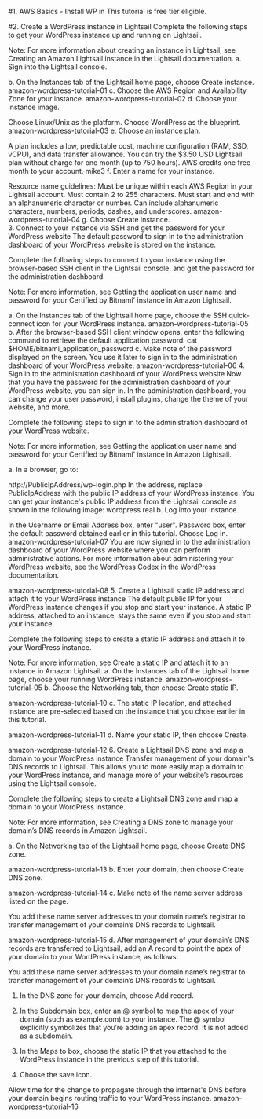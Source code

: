 #1. AWS Basics - Install WP in 
This tutorial is free tier eligible. 


#2. Create a WordPress instance in Lightsail
Complete the following steps to get your WordPress instance up and running on Lightsail.

Note: For more information about creating an instance in Lightsail, see Creating an Amazon Lightsail instance in the Lightsail documentation.
a. Sign into the Lightsail console. 

b. On the Instances tab of the Lightsail home page, choose Create instance.
amazon-wordpress-tutorial-01
c. Choose the AWS Region and Availability Zone for your instance.
amazon-wordpress-tutorial-02
d. Choose your instance image.
 
Choose Linux/Unix as the platform.
Choose WordPress as the blueprint.
amazon-wordpress-tutorial-03
e. Choose an instance plan.
 
A plan includes a low, predictable cost, machine configuration (RAM, SSD, vCPU), and data transfer allowance. You can try the $3.50 USD Lightsail plan without charge for one month (up to 750 hours). AWS credits one free month to your account.
mike3
f. Enter a name for your instance. 
 
Resource name guidelines:
Must be unique within each AWS Region in your Lightsail account.
Must contain 2 to 255 characters.
Must start and end with an alphanumeric character or number.
Can include alphanumeric characters, numbers, periods, dashes, and underscores.
amazon-wordpress-tutorial-04
g. Choose Create instance.  
3. Connect to your instance via SSH and get the password for your WordPress website
The default password to sign in to the administration dashboard of your WordPress website is stored on the instance.

Complete the following steps to connect to your instance using the browser-based SSH client in the Lightsail console, and get the password for the administration dashboard.

Note: For more information, see Getting the application user name and password for your Certified by Bitnami' instance in Amazon Lightsail.

a. On the Instances tab of the Lightsail home page, choose the SSH quick-connect icon for your WordPress instance.
amazon-wordpress-tutorial-05
b. After the browser-based SSH client window opens, enter the following command to retrieve the default application password:
cat $HOME/bitnami_application_password
c. Make note of the password displayed on the screen. You use it later to sign in to the administration dashboard of your WordPress website.
amazon-wordpress-tutorial-06
4. Sign in to the administration dashboard of your WordPress website
Now that you have the password for the administration dashboard of your WordPress website, you can sign in. In the administration dashboard, you can change your user password, install plugins, change the theme of your website, and more.

Complete the following steps to sign in to the administration dashboard of your WordPress website.

Note: For more information, see Getting the application user name and password for your Certified by Bitnami' instance in Amazon Lightsail.

a. In a browser, go to:

http://PublicIpAddress/wp-login.php
In the address, replace PublicIpAddress with the public IP address of your WordPress instance. You can get your instance's public IP address from the Lightsail console as shown in the following image:
wordpress real 
b. Log into your instance. 

In the Username or Email Address box, enter "user".
Password box, enter the default password obtained earlier in this tutorial.
Choose Log in. 
amazon-wordpress-tutorial-07
You are now signed in to the administration dashboard of your WordPress website where you can perform administrative actions. For more information about administering your WordPress website, see the WordPress Codex in the WordPress documentation.

amazon-wordpress-tutorial-08
5. Create a Lightsail static IP address and attach it to your WordPress instance
The default public IP for your WordPress instance changes if you stop and start your instance. A static IP address, attached to an instance, stays the same even if you stop and start your instance.

Complete the following steps to create a static IP address and attach it to your WordPress instance.

Note: For more information, see Create a static IP and attach it to an instance in Amazon Lightsail.
a. On the Instances tab of the Lightsail home page, choose your running WordPress instance.
amazon-wordpress-tutorial-05
b. Choose the Networking tab, then choose Create static IP.

amazon-wordpress-tutorial-10
c. The static IP location, and attached instance are pre-selected based on the instance that you chose earlier in this tutorial.

 
amazon-wordpress-tutorial-11
d. Name your static IP, then choose Create. 

amazon-wordpress-tutorial-12
6. Create a Lightsail DNS zone and map a domain to your WordPress instance
Transfer management of your domain's DNS records to Lightsail. This allows you to more easily map a domain to your WordPress instance, and manage more of your website’s resources using the Lightsail console.

Complete the following steps to create a Lightsail DNS zone and map a domain to your WordPress instance.

Note: For more information, see Creating a DNS zone to manage your domain’s DNS records in Amazon Lightsail.

a. On the Networking tab of the Lightsail home page, choose Create DNS zone. 

amazon-wordpress-tutorial-13
b. Enter your domain, then choose Create DNS zone. 

amazon-wordpress-tutorial-14
c. Make note of the name server address listed on the page. 

You add these name server addresses to your domain name’s registrar to transfer management of your domain’s DNS records to Lightsail.

amazon-wordpress-tutorial-15
d. After management of your domain’s DNS records are transferred to Lightsail, add an A record to point the apex of your domain to your WordPress instance, as follows:
 
You add these name server addresses to your domain name’s registrar to transfer management of your domain’s DNS records to Lightsail.
 
1. In the DNS zone for your domain, choose Add record.
 
2. In the Subdomain box, enter an @ symbol to map the apex of your domain (such    as example.com) to your instance. The @ symbol explicitly symbolizes that you’re adding an apex record. It is not added as a subdomain.
 
3. In the Maps to box, choose the static IP that you attached to the WordPress instance in the previous step of this tutorial.
 
4. Choose the save icon.
 
Allow time for the change to propagate through the internet's DNS before your domain begins routing traffic to your WordPress instance.
amazon-wordpress-tutorial-16
